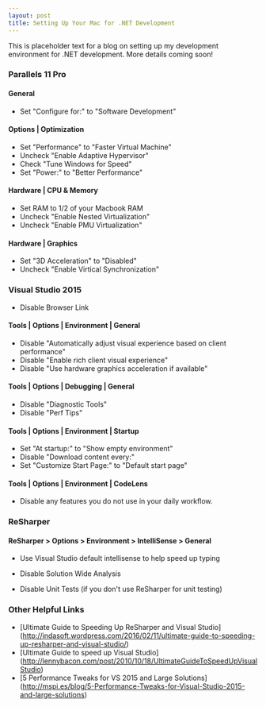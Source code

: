 ```yaml
---
layout: post
title: Setting Up Your Mac for .NET Development
---
```


This is placeholder text for a blog on setting up my development environment for .NET development. More details coming soon!

### Parallels 11 Pro

#### General
* Set "Configure for:" to "Software Development"

#### Options | Optimization
* Set "Performance" to "Faster Virtual Machine"
* Uncheck "Enable Adaptive Hypervisor"
* Check "Tune Windows for Speed"
* Set "Power:" to "Better Performance"

#### Hardware | CPU & Memory
* Set RAM to 1/2 of your Macbook RAM
* Uncheck "Enable Nested Virtualization"
* Uncheck "Enable PMU Virtualization"

#### Hardware | Graphics
* Set "3D Acceleration" to "Disabled"
* Uncheck "Enable Virtical Synchronization"
 
### Visual Studio 2015

* Disable Browser Link

#### Tools | Options | Environment | General
* Disable "Automatically adjust visual experience based on client performance"
* Disable "Enable rich client visual experience"
* Disable "Use hardware graphics acceleration if available"


#### Tools | Options | Debugging | General
* Disable "Diagnostic Tools"
* Disable "Perf Tips"


#### Tools | Options | Environment | Startup
* Set "At startup:" to "Show empty environment"
* Disable "Download content every:"
* Set "Customize Start Page:" to "Default start page"

#### Tools | Options | Environment | CodeLens
* Disable any features you do not use in your daily workflow.

### ReSharper

#### ReSharper > Options > Environment > IntelliSense > General
* Use Visual Studio default intellisense to help speed up typing

* Disable Solution Wide Analysis
* Disable Unit Tests (if you don't use ReSharper for unit testing)


### Other Helpful Links
* [Ultimate Guide to Speeding Up ReSharper and Visual Studio] (http://indasoft.wordpress.com/2016/02/11/ultimate-guide-to-speeding-up-resharper-and-visual-studio/)
* [Ultimate Guide to speed up Visual Studio] (http://lennybacon.com/post/2010/10/18/UltimateGuideToSpeedUpVisualStudio)
* [5 Performance Tweaks for VS 2015 and Large Solutions] (http://mspi.es/blog/5-Performance-Tweaks-for-Visual-Studio-2015-and-large-solutions)
